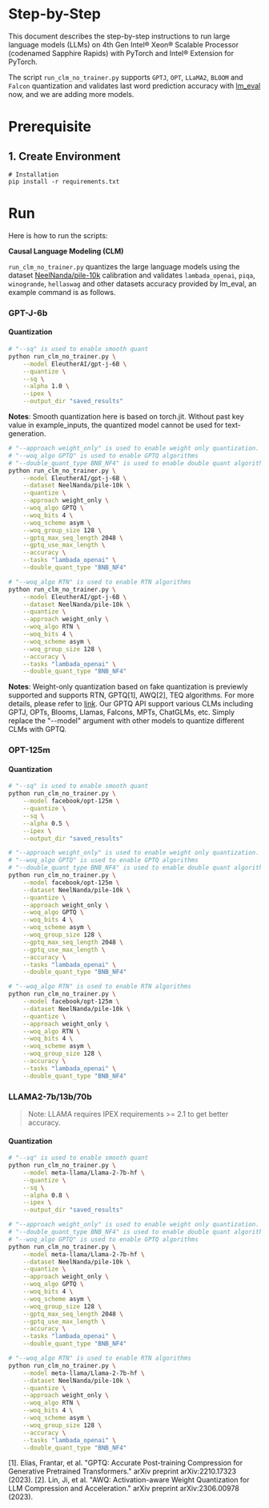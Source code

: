 Step-by-Step
============
This document describes the step-by-step instructions to run large language models (LLMs) on 4th Gen Intel® Xeon® Scalable Processor (codenamed Sapphire Rapids) with PyTorch and Intel® Extension for PyTorch.

The script `run_clm_no_trainer.py` supports `GPTJ`, `OPT`, `LLaMA2`, `BLOOM` and `Falcon` quantization and validates last word prediction accuracy with [lm_eval](https://github.com/EleutherAI/lm-evaluation-harness.git) now, and we are adding more models.

# Prerequisite
## 1. Create Environment
```
# Installation
pip install -r requirements.txt
```

# Run

Here is how to run the scripts:

**Causal Language Modeling (CLM)**

`run_clm_no_trainer.py` quantizes the large language models using the dataset [NeelNanda/pile-10k](https://huggingface.co/datasets/NeelNanda/pile-10k) calibration and validates `lambada_openai`, `piqa`, `winogrande`, `hellaswag` and other datasets accuracy provided by lm_eval, an example command is as follows.
### GPT-J-6b

#### Quantization
```bash
# "--sq" is used to enable smooth quant
python run_clm_no_trainer.py \
    --model EleutherAI/gpt-j-6B \
    --quantize \
    --sq \
    --alpha 1.0 \
    --ipex \
    --output_dir "saved_results"
```
**Notes**: Smooth quantization here is based on torch.jit. Without past key value in example_inputs, the quantized model cannot be used for text-generation.

```bash
# "--approach weight_only" is used to enable weight only quantization.
# "--woq_algo GPTQ" is used to enable GPTQ algorithms
# "--double_quant_type BNB_NF4" is used to enable double quant algorithms
python run_clm_no_trainer.py \
    --model EleutherAI/gpt-j-6B \
    --dataset NeelNanda/pile-10k \
    --quantize \
    --approach weight_only \
    --woq_algo GPTQ \
    --woq_bits 4 \
    --woq_scheme asym \
    --woq_group_size 128 \
    --gptq_max_seq_length 2048 \
    --gptq_use_max_length \
    --accuracy \
    --tasks "lambada_openai" \
    --double_quant_type "BNB_NF4"

# "--woq_algo RTN" is used to enable RTN algorithms
python run_clm_no_trainer.py \
    --model EleutherAI/gpt-j-6B \
    --dataset NeelNanda/pile-10k \
    --quantize \
    --approach weight_only \
    --woq_algo RTN \
    --woq_bits 4 \
    --woq_scheme asym \
    --woq_group_size 128 \
    --accuracy \
    --tasks "lambada_openai" \
    --double_quant_type "BNB_NF4"
```
**Notes**: Weight-only quantization based on fake quantization is previewly supported and supports RTN, GPTQ[1], AWQ[2], TEQ algorithms. For more details, please refer to [link](https://github.com/intel/neural-compressor/blob/master/docs/source/quantization_weight_only.md). Our GPTQ API support various CLMs including GPTJ, OPTs, Blooms, Llamas, Falcons, MPTs, ChatGLMs, etc. Simply replace the "--model" argument with other models to quantize different CLMs with GPTQ.


### OPT-125m

#### Quantization

```bash
# "--sq" is used to enable smooth quant
python run_clm_no_trainer.py \
    --model facebook/opt-125m \
    --quantize \
    --sq \
    --alpha 0.5 \
    --ipex \
    --output_dir "saved_results"

# "--approach weight_only" is used to enable weight only quantization.
# "--woq_algo GPTQ" is used to enable GPTQ algorithms
# "--double_quant_type BNB_NF4" is used to enable double quant algorithms
python run_clm_no_trainer.py \
    --model facebook/opt-125m \
    --dataset NeelNanda/pile-10k \
    --quantize \
    --approach weight_only \
    --woq_algo GPTQ \
    --woq_bits 4 \
    --woq_scheme asym \
    --woq_group_size 128 \
    --gptq_max_seq_length 2048 \
    --gptq_use_max_length \
    --accuracy \
    --tasks "lambada_openai" \
    --double_quant_type "BNB_NF4"

# "--woq_algo RTN" is used to enable RTN algorithms
python run_clm_no_trainer.py \
    --model facebook/opt-125m \
    --dataset NeelNanda/pile-10k \
    --quantize \
    --approach weight_only \
    --woq_algo RTN \
    --woq_bits 4 \
    --woq_scheme asym \
    --woq_group_size 128 \
    --accuracy \
    --tasks "lambada_openai" \
    --double_quant_type "BNB_NF4"
```

### LLAMA2-7b/13b/70b
>Note: LLAMA requires IPEX requirements >= 2.1 to get better accuracy.
#### Quantization

```bash
# "--sq" is used to enable smooth quant
python run_clm_no_trainer.py \
    --model meta-llama/Llama-2-7b-hf \
    --quantize \
    --sq \
    --alpha 0.8 \
    --ipex \
    --output_dir "saved_results"

# "--approach weight_only" is used to enable weight only quantization.
# "--double_quant_type BNB_NF4" is used to enable double quant algorithms
# "--woq_algo GPTQ" is used to enable GPTQ algorithms
python run_clm_no_trainer.py \
    --model meta-llama/Llama-2-7b-hf \
    --dataset NeelNanda/pile-10k \
    --quantize \
    --approach weight_only \
    --woq_algo GPTQ \
    --woq_bits 4 \
    --woq_scheme asym \
    --woq_group_size 128 \
    --gptq_max_seq_length 2048 \
    --gptq_use_max_length \
    --accuracy \
    --tasks "lambada_openai" \
    --double_quant_type "BNB_NF4"

# "--woq_algo RTN" is used to enable RTN algorithms
python run_clm_no_trainer.py \
    --model meta-llama/Llama-2-7b-hf \
    --dataset NeelNanda/pile-10k \
    --quantize \
    --approach weight_only \
    --woq_algo RTN \
    --woq_bits 4 \
    --woq_scheme asym \
    --woq_group_size 128 \
    --accuracy \
    --tasks "lambada_openai" \
    --double_quant_type "BNB_NF4"
```


[1]. Elias, Frantar, et al. "GPTQ: Accurate Post-training Compression for Generative Pretrained Transformers." arXiv preprint arXiv:2210.17323 (2023).
[2]. Lin, Ji, et al. "AWQ: Activation-aware Weight Quantization for LLM Compression and Acceleration." arXiv preprint arXiv:2306.00978 (2023).
